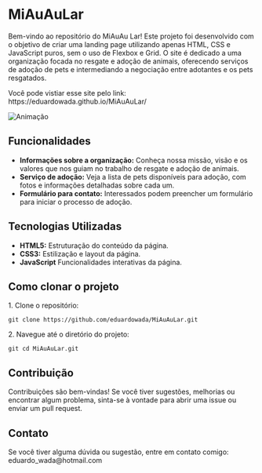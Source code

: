 # MiAuAuLar

<p>Bem-vindo ao repositório do MiAuAu Lar! Este projeto foi desenvolvido com o objetivo de criar uma landing page utilizando apenas HTML, CSS e JavaScript puros, sem o uso de Flexbox e Grid. O site é dedicado a uma organização focada no resgate e adoção de animais, oferecendo serviços de adoção de pets e intermediando a negociação entre adotantes e os pets resgatados.</p>

<p>Você pode vistiar esse site pelo link: https://eduardowada.github.io/MiAuAuLar/</p>

![Animação](https://github.com/eduardowada/MiAuAuLar/assets/156962925/6ed8e1af-c84d-4256-a0b5-110f47d10f66)


## Funcionalidades

<ul>
  <li><b>Informações sobre a organização:</b> Conheça nossa missão, visão e os valores que nos guiam no trabalho de resgate e adoção de animais.</li>
  <li><b>Serviço de adoção:</b> Veja a lista de pets disponíveis para adoção, com fotos e informações detalhadas sobre cada um.</li>
  <li><b>Formulário para contato:</b> Interessados podem preencher um formulário para iniciar o processo de adoção.</li>
</ul>

## Tecnologias Utilizadas

<ul>
  <li><b>HTML5:</b> Estruturação do conteúdo da página.</li>
  <li><b>CSS3:</b> Estilização e layout da página.</li>
  <li><b>JavaScript</b> Funcionalidades interativas da página.</li>
</ul>

## Como clonar o projeto

<p>1. Clone o repositório: </p>

```
git clone https://github.com/eduardowada/MiAuAuLar.git
```

<p>2. Navegue até o diretório do projeto: </p>

```
git cd MiAuAuLar.git
```

## Contribuição

<p>Contribuições são bem-vindas! Se você tiver sugestões, melhorias ou encontrar algum problema, sinta-se à vontade para abrir uma issue ou enviar um pull request.</p>

## Contato

<p>Se você tiver alguma dúvida ou sugestão, entre em contato comigo: eduardo_wada@hotmail.com</p>
